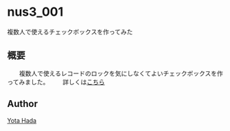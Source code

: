 # nus3_001
複数人で使えるチェックボックスを作ってみた
## 概要
　　複数人で使えるレコードのロックを気にしなくてよいチェックボックスを作ってみました。
　　詳しくは[こちら](http://nus3.moo.jp/2017/09/30/%E3%80%90filemaker%E3%80%91%E8%A4%87%E6%95%B0%E4%BA%BA%E3%81%A7%E4%BD%BF%E3%81%88%E3%82%8B%E3%83%81%E3%82%A7%E3%83%83%E3%82%AF%E3%83%9C%E3%83%83%E3%82%AF%E3%82%B9%E3%82%92%E4%BD%9C%E3%81%A3%E3%81%A6/#more-600)  

## Author
[Yota Hada](https://github.com/yota-hada)
